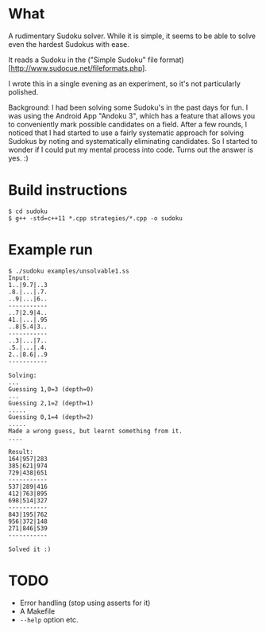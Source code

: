 # What

A rudimentary Sudoku solver. While it is simple, it seems to be able to solve even the hardest Sudokus with ease.

It reads a Sudoku in the ("Simple Sudoku" file format)[http://www.sudocue.net/fileformats.php].

I wrote this in a single evening as an experiment, so it's not particularly polished.

Background: I had been solving some Sudoku's in the past days for fun. I was using the Android App "Andoku 3", which has a feature that allows you to conveniently mark possible candidates on a field.
After a few rounds, I noticed that I had started to use a fairly systematic approach for solving Sudokus by noting and systematically eliminating candidates. So I started to wonder if I could put my mental process into code. Turns out the answer is yes. :)

# Build instructions

```
$ cd sudoku
$ g++ -std=c++11 *.cpp strategies/*.cpp -o sudoku
```

# Example run

```
$ ./sudoku examples/unsolvable1.ss
Input:
1..|9.7|..3
.8.|...|.7.
..9|...|6..
-----------
..7|2.9|4..
41.|...|.95
..8|5.4|3..
-----------
..3|...|7..
.5.|...|.4.
2..|8.6|..9
-----------

Solving:
...
Guessing 1,0=3 (depth=0)
...
Guessing 2,1=2 (depth=1)
.....
Guessing 0,1=4 (depth=2)
.....
Made a wrong guess, but learnt something from it.
....

Result:
164|957|283
385|621|974
729|438|651
-----------
537|289|416
412|763|895
698|514|327
-----------
843|195|762
956|372|148
271|846|539
-----------

Solved it :)
```

# TODO

* Error handling (stop using asserts for it)
* A Makefile
* `--help` option etc.
